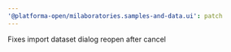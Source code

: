 ```yaml
---
'@platforma-open/milaboratories.samples-and-data.ui': patch
---
```


Fixes import dataset dialog reopen after cancel
